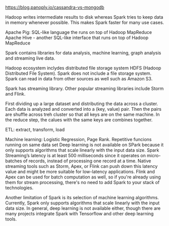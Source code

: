 https://blog.panoply.io/cassandra-vs-mongodb


Hadoop writes intermediate results to disk whereas Spark tries to keep data in memory whenever possible.
This makes Spark faster for many use cases.

Apache Pig: SQL-like language the runs on top of Hadoop MapReduce
Apache Hive - another SQL-like interface that runs on top of Hadoop MapReduce

Spark contains libraries for data analysis, machine learning, graph analysis and streaming live data.

Hadoop ecosystem inclydes distributed file storage system HDFS (Hadoop Distributed File System). Spark does not include a file storage system.
Spark can read in data from other sources as well such as Amazon S3.

Spark has streaming library.
Other popular streaming libraries include Storm and Flink.

First dividing up a large dataset and distributing the data across a cluster.
Each data is analyzed and converted into a (key, value) pair.
Then the pairs are shuffle across treh cluster so that all keys are on the same machine.
In the reduce step, the calues with the same keys are combines together.

ETL: extract, transform, load

Machine learning: Logistic Regression, Page Rank. Repetitive funcions running on same data set
Deep learning is not available on SPark because it only supports algorithms that scale linearly with the input data size.
Spark Streaming’s latency is at least 500 milliseconds since it operates on micro-batches of records, instead of processing one record at a time. Native streaming tools such as Storm, Apex, or Flink can push down this latency value and might be more suitable for low-latency applications. Flink and Apex can be used for batch computation as well, so if you're already using them for stream processing, there's no need to add Spark to your stack of technologies.

Another limitation of Spark is its selection of machine learning algorithms. Currently, Spark only supports algorithms that scale linearly with the input data size. In general, deep learning is not available either, though there are many projects integrate Spark with Tensorflow and other deep learning tools.
